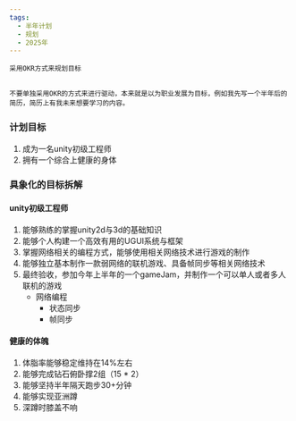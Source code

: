 ```yaml
---
tags:
  - 半年计划
  - 规划
  - 2025年
---
```

	采用OKR方式来规划目标


	不要单独采用OKR的方式来进行驱动，本来就是以为职业发展为目标，例如我先写一个半年后的简历，简历上有我未来想要学习的内容。


### 计划目标
1. 成为一名unity初级工程师
2. 拥有一个综合上健康的身体

### 具象化的目标拆解
#### unity初级工程师
1. 能够熟练的掌握unity2d与3d的基础知识
2. 能够个人构建一个高效有用的UGUI系统与框架
3. 掌握网络相关的编程方式，能够使用相关网络技术进行游戏的制作
4. 能够独立基本制作一款弱网络的联机游戏、具备帧同步等相关网络技术
5. 最终验收，参加今年上半年的一个gameJam，并制作一个可以单人或者多人联机的游戏
	- 网络编程
		- 状态同步
		- 帧同步
#### 健康的体魄
1. 体脂率能够稳定维持在14%左右
2. 能够完成钻石俯卧撑2组（15 * 2）
3. 能够坚持半年隔天跑步30+分钟
4. 能够实现亚洲蹲
5. 深蹲时膝盖不响